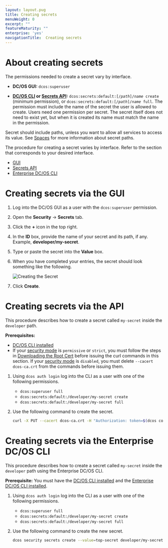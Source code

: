 ```yaml
---
layout: layout.pug
title: Creating secrets
menuWeight: 0
excerpt: ""
featureMaturity: ""
enterprise: 'yes'
navigationTitle:  Creating secrets
---
```



# About creating secrets

The permissions needed to create a secret vary by interface. 

- **DC/OS GUI:** `dcos:superuser` 

- **[DC/OS CLI](/1.9/cli/) or [Secrets API](/1.9/security/secrets/secrets-api/):** <code>dcos:secrets:default:[/<i>path</i>]/<i>name</i> create</code> (minimum permission), or <code>dcos:secrets:default:[/<i>path</i>]/<i>name</i> full</code>. The permission must include the name of the secret the user is allowed to create. Users need one permission per secret. The secret itself does not need to exist yet, but when it is created its name must match the name in the permission.

Secret should include paths, unless you want to allow all services to access its value. See [Spaces](/1.9/overview/security/spaces/#secrets) for more information about secret paths.

The procedure for creating a secret varies by interface. Refer to the section that corresponds to your desired interface.

- [GUI](#ui)
- [Secrets API](#api)
- [Enterprise DC/OS CLI](#cli)

# <a name="ui"></a>Creating secrets via the GUI 

1. Log into the DC/OS GUI as a user with the `dcos:superuser` permission.

1. Open the **Security** -> **Secrets** tab.

1. Click the **+** icon in the top right.

1. In the **ID** box, provide the name of your secret and its path, if any. Example, **developer/my-secret**.

1. Type or paste the secret into the **Value** box.

1. When you have completed your entries, the secret should look something like the following.

    ![Creating the Secret](/1.9/img/create-secret.png)
    
1. Click **Create**. 


# <a name="api"></a>Creating secrets via the API

This procedure describes how to create a secret called `my-secret` inside the `developer` path. 

**Prerequisites:** 

- [DC/OS CLI installed](/1.9/cli/install/)
- If your [security mode](/1.9/installing/custom/configuration-parameters/#security) is `permissive` or `strict`, you must follow the steps in [Downloading the Root Cert](/1.9/networking/tls-ssl/get-cert/) before issuing the curl commands in this section. If your [security mode](/1.9/installing/custom/configuration-parameters/#security) is `disabled`, you must delete `--cacert dcos-ca.crt` from the commands before issuing them.

1. Using `dcos auth login` log into the CLI as a user with one of the following permissions.

     - `dcos:superuser full`
     - `dcos:secrets:default:/developer/my-secret create`
     - `dcos:secrets:default:/developer/my-secret full`
   
2. Use the following command to create the secret.

   ```bash
   curl -X PUT --cacert dcos-ca.crt -H "Authorization: token=$(dcos config show core.dcos_acs_token)" -d '{"value":"very-secret"}' $(dcos config show core.dcos_url)/secrets/v1/secret/default/developer/my-secret -H 'Content-Type: application/json'
   ```

# <a name="cli"></a>Creating secrets via the Enterprise DC/OS CLI

This procedure describes how to create a secret called `my-secret` inside the `developer` path using the Enterprise DC/OS CLI.

**Prerequisite:** You must have the [DC/OS CLI installed](/1.9/cli/install/) and the  [Enterprise DC/OS CLI installed](/1.9/cli/enterprise-cli/#ent-cli-install).

1. Using `dcos auth login` log into the CLI as a user with one of the following permissions.

     - `dcos:superuser full`
     - `dcos:secrets:default:/developer/my-secret create`
     - `dcos:secrets:default:/developer/my-secret full`
    
1. Use the following command to create the new secret.

   ```bash
   dcos security secrets create --value=top-secret developer/my-secret
   ```
